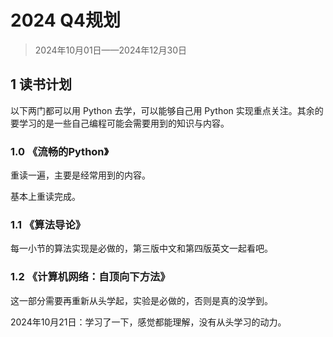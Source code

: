 # 2024 Q4规划

> 2024年10月01日——2024年12月30日

## 1 读书计划

以下两门都可以用 Python 去学，可以能够自己用 Python 实现重点关注。其余的要学习的是一些自己编程可能会需要用到的知识与内容。

### 1.0 《流畅的Python》

重读一遍，主要是经常用到的内容。

基本上重读完成。

### 1.1 《算法导论》

每一小节的算法实现是必做的，第三版中文和第四版英文一起看吧。

### 1.2 《计算机网络：自顶向下方法》

这一部分需要再重新从头学起，实验是必做的，否则是真的没学到。

2024年10月21日：学习了一下，感觉都能理解，没有从头学习的动力。
